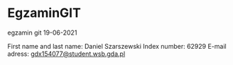 # EgzaminGIT
egzamin git 19-06-2021

First name and last name: Daniel Szarszewski
Index number: 62929
E-mail adress: gdx154077@student.wsb.gda.pl
